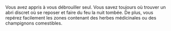 ﻿---
id: background_loner_fr.md#aptitude--besoin-de-personne
name: 'Aptitude : Besoin de personne'
---
Vous avez appris à vous débrouiller seul. Vous savez toujours où trouver un abri discret où se reposer et faire du feu la nuit tombée. De plus, vous repérez facilement les zones contenant des herbes médicinales ou des champignons comestibles.


